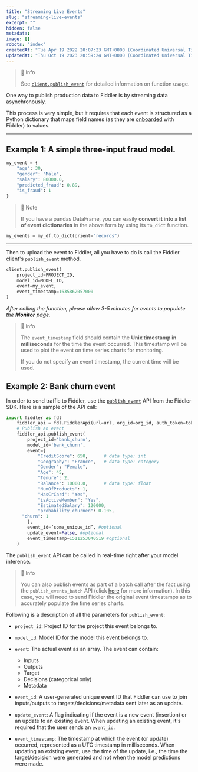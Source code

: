 ```yaml
---
title: "Streaming Live Events"
slug: "streaming-live-events"
excerpt: ""
hidden: false
metadata: 
image: []
robots: "index"
createdAt: "Tue Apr 19 2022 20:07:23 GMT+0000 (Coordinated Universal Time)"
updatedAt: "Thu Oct 19 2023 20:59:24 GMT+0000 (Coordinated Universal Time)"
---
```

> 📘 Info
> 
> See [`client.publish_event`](ref:clientpublish_event) for detailed information on function usage.

One way to publish production data to Fiddler is by streaming data asynchronously.

This process is very simple, but it requires that each event is structured as a Python dictionary that maps field names (as they are [onboarded](ref:fdlmodelinfo) with Fiddler) to values.

***

## Example 1: A simple three-input fraud model.

```python
my_event = {
    "age": 30,
    "gender": "Male",
    "salary": 80000.0,
    "predicted_fraud": 0.89,
    "is_fraud": 1
}
```

> 🚧 Note
> 
> If you have a pandas DataFrame, you can easily **convert it into a list of event dictionaries** in the above form by using its `to_dict` function.

```python Python
my_events = my_df.to_dict(orient="records")
```

***

Then to upload the event to Fiddler, all you have to do is call the Fiddler client's `publish_event` method.

```python
client.publish_event(
    project_id=PROJECT_ID,
    model_id=MODEL_ID,
    event=my_event,
    event_timestamp=1635862057000
)
```

_After calling the function, please allow 3-5 minutes for events to populate the_ **_Monitor_** _page._

> 📘 Info
> 
> The `event_timestamp` field should contain the **Unix timestamp in milliseconds** for the time the event occurred. This timestamp will be used to plot the event on time series charts for monitoring.
> 
> If you do not specify an event timestamp, the current time will be used.

## Example 2: Bank churn event

In order to send traffic to Fiddler, use the [`publish_event`](ref:clientpublish_event) API from the Fiddler SDK. Here is a sample of the API call:

```python Publish Event
import fiddler as fdl
	fiddler_api = fdl.FiddlerApi(url=url, org_id=org_id, auth_token=token)
	# Publish an event
	fiddler_api.publish_event(
		project_id='bank_churn',
		model_id='bank_churn',
		event={
			"CreditScore": 650,      # data type: int
			"Geography": "France",   # data type: category
			"Gender": "Female",
			"Age": 45,
			"Tenure": 2,
			"Balance": 10000.0,      # data type: float
			"NumOfProducts": 1,
			"HasCrCard": "Yes",
			"isActiveMember": "Yes",
			"EstimatedSalary": 120000,
			"probability_churned": 0.105,
      "churn": 1
		},
		event_id=’some_unique_id’, #optional
		update_event=False, #optional
		event_timestamp=1511253040519 #optional
	)
```

The `publish_event` API can be called in real-time right after your model inference. 

> 📘 Info
> 
> You can also publish events as part of a batch call after the fact using the `publish_events_batch` API (click [here](ref:clientpublish_events_batch) for more information). In this case, you will need to send Fiddler the original event timestamps as to accurately populate the time series charts.

Following is a description of all the parameters for `publish_event`:

- `project_id`: Project ID for the project this event belongs to.

- `model_id`: Model ID for the model this event belongs to.

- `event`: The actual event as an array. The event can contain:

  - Inputs
  - Outputs
  - Target
  - Decisions (categorical only)
  - Metadata

- `event_id`: A user-generated unique event ID that Fiddler can use to join inputs/outputs to targets/decisions/metadata sent later as an update.

- `update_event`: A flag indicating if the event is a new event (insertion) or an update to an existing event. When updating an existing event, it's required that the user sends an `event_id`.

- `event_timestamp`: The timestamp at which the event (or update) occurred, represented as a UTC timestamp in milliseconds. When updating an existing event, use the time of the update, i.e., the time the target/decision were generated and not when the model predictions were made.